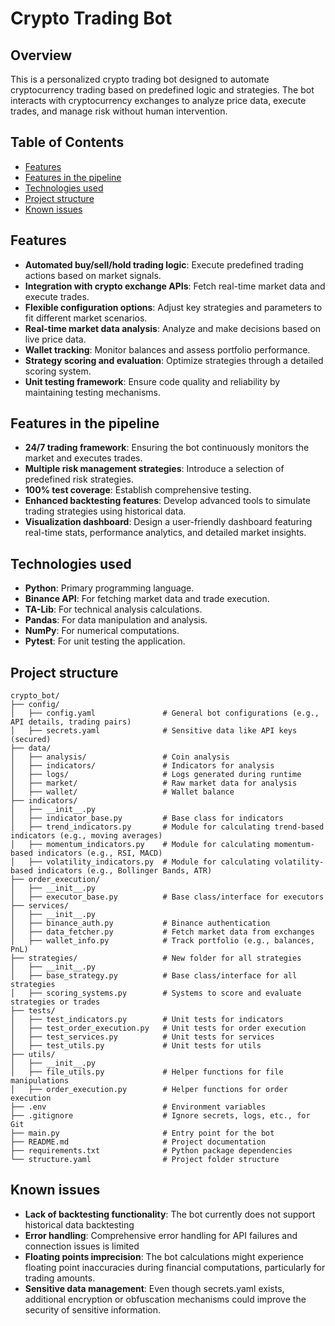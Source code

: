 # Crypto Trading Bot

## Overview
This is a personalized crypto trading bot designed to automate cryptocurrency trading based on predefined logic and strategies. The bot interacts with cryptocurrency exchanges to analyze price data, execute trades, and manage risk without human intervention.

## Table of Contents

- [Features](#features)
- [Features in the pipeline](#features-in-the-pipeline)
- [Technologies used](#technologies-used)
- [Project structure](#project-structure)
- [Known issues](#known-issues)

## Features
- **Automated buy/sell/hold trading logic**: Execute predefined trading actions based on market signals.
- **Integration with crypto exchange APIs**: Fetch real-time market data and execute trades.
- **Flexible configuration options**: Adjust key strategies and parameters to fit different market scenarios.
- **Real-time market data analysis**: Analyze and make decisions based on live price data.
- **Wallet tracking**: Monitor balances and assess portfolio performance.
- **Strategy scoring and evaluation**: Optimize strategies through a detailed scoring system.
- **Unit testing framework**: Ensure code quality and reliability by maintaining testing mechanisms.

## Features in the pipeline
- **24/7 trading framework**: Ensuring the bot continuously monitors the market and executes trades.
- **Multiple risk management strategies**: Introduce a selection of predefined risk strategies.
- **100% test coverage**: Establish comprehensive testing.
- **Enhanced backtesting features**: Develop advanced tools to simulate trading strategies using historical data.
- **Visualization dashboard**: Design a user-friendly dashboard featuring real-time stats, performance analytics, and detailed market insights.

## Technologies used
- **Python**: Primary programming language.
- **Binance API**: For fetching market data and trade execution.
- **TA-Lib**: For technical analysis calculations.
- **Pandas**: For data manipulation and analysis.
- **NumPy**: For numerical computations.
- **Pytest**: For unit testing the application.

## Project structure
```
crypto_bot/
├── config/
│   ├── config.yaml               # General bot configurations (e.g., API details, trading pairs)
│   ├── secrets.yaml              # Sensitive data like API keys (secured)
├── data/
│   ├── analysis/                 # Coin analysis
│   ├── indicators/               # Indicators for analysis
│   ├── logs/                     # Logs generated during runtime
│   ├── market/                   # Raw market data for analysis 
│   ├── wallet/                   # Wallet balance
├── indicators/
│   ├── __init__.py               
│   ├── indicator_base.py         # Base class for indicators
│   ├── trend_indicators.py       # Module for calculating trend-based indicators (e.g., moving averages)
│   ├── momentum_indicators.py    # Module for calculating momentum-based indicators (e.g., RSI, MACD)
│   ├── volatility_indicators.py  # Module for calculating volatility-based indicators (e.g., Bollinger Bands, ATR)
├── order_execution/              
│   ├── __init__.py               
│   ├── executor_base.py          # Base class/interface for executors
├── services/
│   ├── __init__.py               
│   ├── binance_auth.py           # Binance authentication
│   ├── data_fetcher.py           # Fetch market data from exchanges
│   ├── wallet_info.py            # Track portfolio (e.g., balances, PnL)
├── strategies/                   # New folder for all strategies
│   ├── __init__.py               
│   ├── base_strategy.py          # Base class/interface for all strategies
│   ├── scoring_systems.py        # Systems to score and evaluate strategies or trades 
├── tests/
│   ├── test_indicators.py        # Unit tests for indicators
│   ├── test_order_execution.py   # Unit tests for order execution
│   ├── test_services.py          # Unit tests for services
│   ├── test_utils.py             # Unit tests for utils
├── utils/
│   ├── __init__.py               
│   ├── file_utils.py             # Helper functions for file manipulations
│   ├── order_execution.py        # Helper functions for order execution
├── .env                          # Environment variables
├── .gitignore                    # Ignore secrets, logs, etc., for Git
├── main.py                       # Entry point for the bot
├── README.md                     # Project documentation
├── requirements.txt              # Python package dependencies
└── structure.yaml                # Project folder structure
```

## Known issues
- **Lack of backtesting functionality**: The bot currently does not support historical data backtesting
- **Error handling**: Comprehensive error handling for API failures and connection issues is limited
- **Floating points imprecision**: The bot calculations might experience floating point inaccuracies during financial computations, particularly for trading amounts.
- **Sensitive data management**: Even though secrets.yaml exists, additional encryption or obfuscation mechanisms could improve the security of sensitive information.
